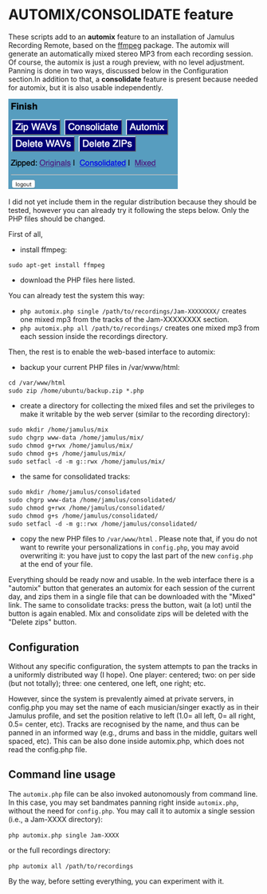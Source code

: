 # AUTOMIX/CONSOLIDATE feature

These scripts add to an **automix** feature to an installation of Jamulus Recording Remote, based on the [ffmpeg](https://ffmpeg.org) package. The automix will generate an automatically mixed stereo MP3 from each recording session. Of course, the automix is just a rough preview, with no level adjustment. Panning is done in two ways, discussed below in the Configuration section.In addition to that, a **consolidate** feature is present because needed for automix, but it is also usable independently.

<img src="screenshot5.png" width="340" />

I did not yet include them in the regular distribution because they should be tested, however you can already try it following the steps below. Only the PHP files should be changed. 

First of all,
- install ffmpeg:
```
sudo apt-get install ffmpeg
```
- download the PHP files here listed.

You can already test the system this way:
- `php automix.php single /path/to/recordings/Jam-XXXXXXXX/` creates one mixed mp3 from the tracks of the Jam-XXXXXXXX section.
- `php automix.php all /path/to/recordings/` creates one mixed mp3 from each session inside the recordings directory.

Then, the rest is to enable the web-based interface to automix:

- backup your current PHP files in /var/www/html: 
```
cd /var/www/html
sudo zip /home/ubuntu/backup.zip *.php
```
- create a directory for collecting the mixed files and set the privileges to make it writable by the web server (similar to the recording directory):
```
sudo mkdir /home/jamulus/mix
sudo chgrp www-data /home/jamulus/mix/
sudo chmod g+rwx /home/jamulus/mix/
sudo chmod g+s /home/jamulus/mix/
sudo setfacl -d -m g::rwx /home/jamulus/mix/
```
- the same for consolidated tracks:
```
sudo mkdir /home/jamulus/consolidated
sudo chgrp www-data /home/jamulus/consolidated/
sudo chmod g+rwx /home/jamulus/consolidated/
sudo chmod g+s /home/jamulus/consolidated/
sudo setfacl -d -m g::rwx /home/jamulus/consolidated/
```

- copy the new PHP files to `/var/www/html` . Please note that, if you do not want to rewrite your personalizations in `config.php`, you may avoid overwriting it: you have just to copy the last part of the new `config.php` at the end of your file. 

Everything should be ready now and usable. In the web interface there is a "automix" button that generates an automix for each session of the current day, and zips them in a single file that can be downloaded with the "Mixed" link. The same to consolidate tracks: press the button, wait (a lot) until the button is again enabled. Mix and consolidate zips will be deleted with the "Delete zips" button.

## Configuration
Without any specific configuration, the system attempts to pan the tracks in a uniformly distributed way (I hope). One player: centered; two: on per side (but not totally); three: one centered, one left, one right; etc. 

However, since the system is prevalently aimed at private servers, in config.php you may set the name of each musician/singer exactly as in their Jamulus profile, and set the position relative to left (1.0= all left, 0= all right, 0.5= center, etc). Tracks are recognised by the name, and thus can be panned in an informed way (e.g., drums and bass in the middle, guitars well spaced, etc). This can be also done inside automix.php, which does not read the config.php file. 

## Command line usage
The `automix.php` file can be also invoked autonomously from command line. In this case, you may set bandmates panning right inside `automix.php`, without the need for `config.php`. 
You may call it to automix a single session (i.e., a Jam-XXXX directory):

`php automix.php single Jam-XXXX`

or the full recordings directory:

`php automix all /path/to/recordings `

By the way, before setting everything, you can experiment with it. 
